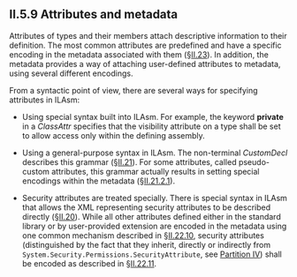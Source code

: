 ## II.5.9 Attributes and metadata

Attributes of types and their members attach descriptive information to their definition. The most common attributes are predefined and have a specific encoding in the metadata associated with them (§[II.23](ii.23-metadata-logical-format-other-structures.md)). In addition, the metadata provides a way of attaching user-defined attributes to metadata, using several different encodings.

From a syntactic point of view, there are several ways for specifying attributes in ILAsm:

 * Using special syntax built into ILAsm. For example, the keyword **private** in a _ClassAttr_ specifies that the visibility attribute on a type shall be set to allow access only within the defining assembly.

 * Using a general-purpose syntax in ILAsm. The non-terminal _CustomDecl_ describes this grammar (§[II.21](#todo-missing-hyperlink)). For some attributes, called pseudo-custom attributes, this grammar actually results in setting special encodings within the metadata (§[II.21.2.1](#todo-missing-hyperlink)).

 * Security attributes are treated specially. There is special syntax in ILAsm that allows the XML representing security attributes to be described directly (§[II.20](#todo-missing-hyperlink)). While all other attributes defined either in the standard library or by user-provided extension are encoded in the metadata using one common mechanism described in §[II.22.10](ii.22.10-customattribute-0x0c.md), security attributes (distinguished by the fact that they inherit, directly or indirectly from `System.Security.Permissions.SecurityAttribute`, see [Partition IV](#todo-missing-hyperlink)) shall be encoded as described in §[II.22.11](ii.22.11-declsecurity-0x0e.md).

